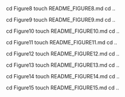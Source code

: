cd Figure8
touch README_FIGURE8.md 
cd ..

cd Figure9
touch README_FIGURE9.md 
cd ..


cd Figure10
touch README_FIGURE10.md 
cd ..


cd Figure11
touch README_FIGURE11.md 
cd ..


cd Figure12
touch README_FIGURE12.md 
cd ..


cd Figure13
touch README_FIGURE13.md 
cd ..


cd Figure14
touch README_FIGURE14.md 
cd ..


cd Figure15
touch README_FIGURE15.md 
cd ..
